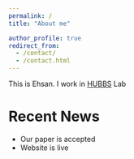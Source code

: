 ```yaml
---
permalink: /
title: "About me"

author_profile: true
redirect_from: 
  - /contact/
  - /contact.html
---
```


This is Ehsan. I work in [HUBBS](https://hubbs.engr.tamu.edu/) Lab

Recent News
======
* Our paper is accepted
* Website is live
